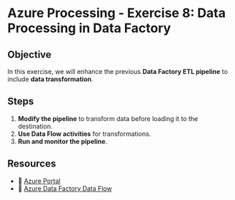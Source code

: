 # Azure Processing - Exercise 8: Data Processing in Data Factory

## **Objective**  

In this exercise, we will enhance the previous **Data Factory ETL pipeline** to include **data transformation**.  

## **Steps**  

1. **Modify the pipeline** to transform data before loading it to the destination.  
2. **Use Data Flow activities** for transformations.  
3. **Run and monitor the pipeline**.  

## **Resources**  

- 📌 [Azure Portal](https://portal.azure.com)  
- 📖 [Azure Data Factory Data Flow](https://learn.microsoft.com/en-us/azure/data-factory/concepts-data-flow-overview)  